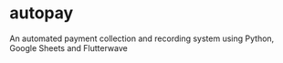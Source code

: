 # autopay
An automated payment collection and recording system using Python, Google Sheets and Flutterwave
